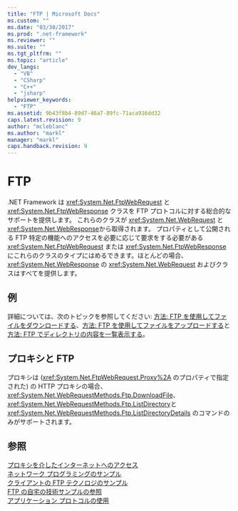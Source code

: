 ```yaml
---
title: "FTP | Microsoft Docs"
ms.custom: ""
ms.date: "03/30/2017"
ms.prod: ".net-framework"
ms.reviewer: ""
ms.suite: ""
ms.tgt_pltfrm: ""
ms.topic: "article"
dev_langs: 
  - "VB"
  - "CSharp"
  - "C++"
  - "jsharp"
helpviewer_keywords: 
  - "FTP"
ms.assetid: 9b43f8b4-89d7-46a7-89fc-71aca916dd32
caps.latest.revision: 9
author: "mcleblanc"
ms.author: "markl"
manager: "markl"
caps.handback.revision: 9
---
```

# FTP
.NET Framework は <xref:System.Net.FtpWebRequest> と <xref:System.Net.FtpWebResponse> クラスを FTP プロトコルに対する総合的なサポートを提供します。  これらのクラスが <xref:System.Net.WebRequest> と <xref:System.Net.WebResponse>から取得されます。  プロパティとして公開される FTP 特定の機能へのアクセスを必要に応じて要求をする必要がある <xref:System.Net.FtpWebRequest> または <xref:System.Net.FtpWebResponse>にこれらのクラスのタイプにはめるできます。ほとんどの場合、<xref:System.Net.WebResponse> の <xref:System.Net.WebRequest> およびクラスはすべてを提供します。  
  
## 例  
 詳細については、次のトピックを参照してください: [方法: FTP を使用してファイルをダウンロードする](../../../docs/framework/network-programming/how-to-download-files-with-ftp.md)、[方法: FTP を使用してファイルをアップロードする](../../../docs/framework/network-programming/how-to-upload-files-with-ftp.md)と [方法: FTP でディレクトリの内容を一覧表示する](../../../docs/framework/network-programming/how-to-list-directory-contents-with-ftp.md)。  
  
## プロキシと FTP  
 プロキシは \(<xref:System.Net.FtpWebRequest.Proxy%2A> のプロパティで指定された\) の HTTP プロキシの場合、<xref:System.Net.WebRequestMethods.Ftp.DownloadFile>、<xref:System.Net.WebRequestMethods.Ftp.ListDirectory>と <xref:System.Net.WebRequestMethods.Ftp.ListDirectoryDetails> のコマンドのみがサポートされます。  
  
## 参照  
 [プロキシを介したインターネットへのアクセス](../../../docs/framework/network-programming/accessing-the-internet-through-a-proxy.md)   
 [ネットワーク プログラミングのサンプル](../../../docs/framework/network-programming/network-programming-samples.md)   
 [クライアントの FTP テクノロジのサンプル](http://go.microsoft.com/fwlink/?LinkID=179557)   
 [FTP の自宅の技術サンプルの参照](http://go.microsoft.com/fwlink/?LinkID=179569)   
 [アプリケーション プロトコルの使用](../../../docs/framework/network-programming/using-application-protocols.md)